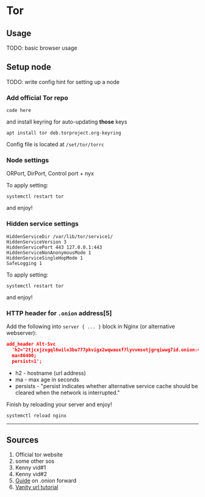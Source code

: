 # Tor

## Usage

TODO: basic browser usage

## Setup node

TODO: write config hint for setting up a node

### Add official Tor repo

```shell
code here
```

and install keyring for auto-updating **those** keys

```shell
apt install tor deb.torproject.org-keyring
```

Config file is located at `/set/tor/torrc`

### Node settings

ORPort, DirPort, Control port + nyx

To apply setting:

```shell
systemctl restart tor
```

and enjoy!

### Hidden service settings

```shell
HiddenServiceDir /var/lib/tor/service1/
HiddenServiceVersion 3
HiddenServicePort 443 127.0.0.1:443
HiddenServiceNonAnonymousMode 1
HiddenServiceSingleHopMode 1
SafeLogging 1
```

To apply setting:

```shell
systemctl restart tor
```

and enjoy!

### HTTP header for `.onion` address[5]

Add the following into `server { ... }` block in Nginx (or alternative webserver):

```json
add_header Alt-Svc 
  'h2="2tjcxjzxgql6wilo3bu777pkvigx2wqwauxf7lyvvmsotjgrqiwwg7id.onion:443";
  ma=86400;
  persist=1';
```

- h2 - hostname (url address)
- ma - max age in seconds
- persists - "persist indicates whether alternative service cache should be cleared when the network is interrupted."

Finish by reloading your server and enjoy!

```shell
systemctl reload nginx
```

---

## Sources

01. Official tor website
02. some other sos
03. Kenny vid#1
04. Kenny vid#2
05. [Guide](https://medium.com/privacyguides/securing-services-with-tor-and-alt-svc-43ebf43dd5e2) on .onion forward
06. [Vanity url tutorial](https://opensource.com/article/19/8/how-create-vanity-tor-onion-address)
